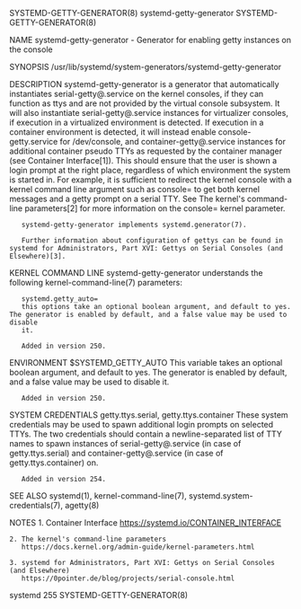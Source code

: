 SYSTEMD-GETTY-GENERATOR(8)					    systemd-getty-generator					    SYSTEMD-GETTY-GENERATOR(8)

NAME
       systemd-getty-generator - Generator for enabling getty instances on the console

SYNOPSIS
       /usr/lib/systemd/system-generators/systemd-getty-generator

DESCRIPTION
       systemd-getty-generator is a generator that automatically instantiates serial-getty@.service on the kernel consoles, if they can function as ttys and
       are not provided by the virtual console subsystem. It will also instantiate serial-getty@.service instances for virtualizer consoles, if execution in a
       virtualized environment is detected. If execution in a container environment is detected, it will instead enable console-getty.service for
       /dev/console, and container-getty@.service instances for additional container pseudo TTYs as requested by the container manager (see Container
       Interface[1]). This should ensure that the user is shown a login prompt at the right place, regardless of which environment the system is started in.
       For example, it is sufficient to redirect the kernel console with a kernel command line argument such as console= to get both kernel messages and a
       getty prompt on a serial TTY. See The kernel's command-line parameters[2] for more information on the console= kernel parameter.

       systemd-getty-generator implements systemd.generator(7).

       Further information about configuration of gettys can be found in systemd for Administrators, Part XVI: Gettys on Serial Consoles (and Elsewhere)[3].

KERNEL COMMAND LINE
       systemd-getty-generator understands the following kernel-command-line(7) parameters:

       systemd.getty_auto=
	   this options take an optional boolean argument, and default to yes. The generator is enabled by default, and a false value may be used to disable
	   it.

	   Added in version 250.

ENVIRONMENT
       $SYSTEMD_GETTY_AUTO
	   This variable takes an optional boolean argument, and default to yes. The generator is enabled by default, and a false value may be used to disable
	   it.

	   Added in version 250.

SYSTEM CREDENTIALS
       getty.ttys.serial, getty.ttys.container
	   These system credentials may be used to spawn additional login prompts on selected TTYs. The two credentials should contain a newline-separated
	   list of TTY names to spawn instances of serial-getty@.service (in case of getty.ttys.serial) and container-getty@.service (in case of
	   getty.ttys.container) on.

	   Added in version 254.

SEE ALSO
       systemd(1), kernel-command-line(7), systemd.system-credentials(7), agetty(8)

NOTES
	1. Container
	       Interface
	   https://systemd.io/CONTAINER_INTERFACE

	2. The kernel's command-line parameters
	   https://docs.kernel.org/admin-guide/kernel-parameters.html

	3. systemd for Administrators, Part XVI: Gettys on Serial Consoles (and Elsewhere)
	   https://0pointer.de/blog/projects/serial-console.html

systemd 255															    SYSTEMD-GETTY-GENERATOR(8)
